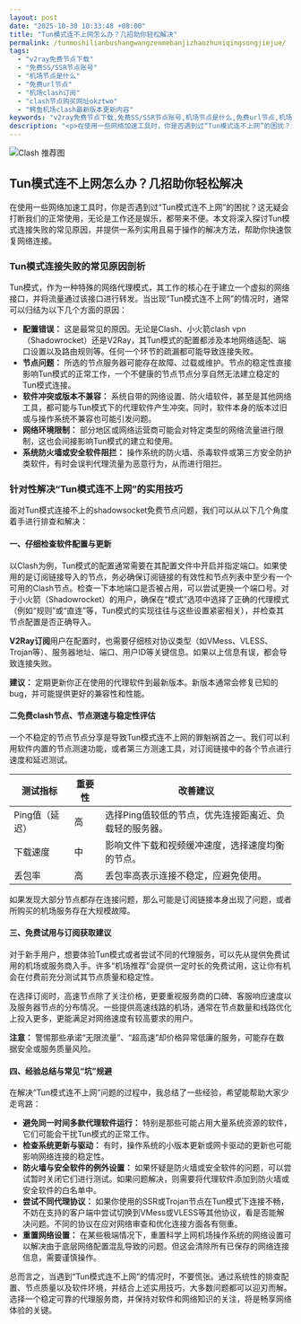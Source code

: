 ```yaml
---
layout: post
date: "2025-10-30 10:33:48 +08:00"
title: "Tun模式连不上网怎么办？几招助你轻松解决"
permalink: /tunmoshilianbushangwangzenmebanjizhaozhuniqingsongjiejue/
tags:
  - "v2ray免费节点下载"
  - "免费SS/SSR节点账号"
  - "机场节点是什么"
  - "免费url节点"
  - "机场clash订阅"
  - "clash节点购买网址okztwo"
  - "鳄鱼机场clash最新版本更新内容"
keywords: "v2ray免费节点下载,免费SS/SSR节点账号,机场节点是什么,免费url节点,机场clash订阅,clash节点购买网址okztwo,鳄鱼机场clash最新版本更新内容"
description: "<p>在使用一些网络加速工具时，你是否遇到过“Tun模式连不上网”的困扰？这无疑会打断我们的正常使用，无论是工作还是娱乐，都带来不便。本文将深入探讨Tun模式连接失败的常见原因，并提供一系列实用且易于操作的解决方法，帮助你快速恢复网络连接。</p>"
---
```


![Clash 推荐图](https://clashjd.github.io/assets/img/免费clash节点.png)

## Tun模式连不上网怎么办？几招助你轻松解决

<p>在使用一些网络加速工具时，你是否遇到过“Tun模式连不上网”的困扰？这无疑会打断我们的正常使用，无论是工作还是娱乐，都带来不便。本文将深入探讨Tun模式连接失败的常见原因，并提供一系列实用且易于操作的解决方法，帮助你快速恢复网络连接。</p>
<h3>Tun模式连接失败的常见原因剖析</h3>
<p>Tun模式，作为一种特殊的网络代理模式，其工作的核心在于建立一个虚拟的网络接口，并将流量通过该接口进行转发。当出现“Tun模式连不上网”的情况时，通常可以归结为以下几个方面的原因：</p>
<ul>
<li><strong>配置错误：</strong> 这是最常见的原因。无论是Clash、小火箭clash vpn（Shadowrocket）还是V2Ray，其Tun模式的配置都涉及本地网络适配、端口设置以及路由规则等。任何一个环节的疏漏都可能导致连接失败。</li>
<li><strong>节点问题：</strong> 所选的节点服务器可能存在故障、过载或维护。节点的稳定性直接影响Tun模式的正常工作，一个不健康的节点节点分享自然无法建立稳定的Tun模式连接。</li>
<li><strong>软件冲突或版本不兼容：</strong> 系统自带的网络设置、防火墙软件，甚至是其他网络工具，都可能与Tun模式下的代理软件产生冲突。同时，软件本身的版本过旧或与操作系统不兼容也可能引发问题。</li>
<li><strong>网络环境限制：</strong> 部分地区或网络运营商可能会对特定类型的网络流量进行限制，这也会间接影响Tun模式的建立和使用。</li>
<li><strong>系统防火墙或安全软件阻拦：</strong> 操作系统的防火墙、杀毒软件或第三方安全防护类软件，有时会误判代理流量为恶意行为，从而进行阻拦。</li>
</ul>
<h3>针对性解决“Tun模式连不上网”的实用技巧</h3>
<p>面对Tun模式连接不上的shadowsocket免费节点问题，我们可以从以下几个角度着手进行排查和解决：</p>
<h4>一、仔细检查软件配置与更新</h4>
<p>以Clash为例，Tun模式的配置通常需要在其配置文件中开启并指定端口。如果使用的是订阅链接导入的节点，务必确保订阅链接的有效性和节点列表中至少有一个可用的Clash节点。检查一下本地端口是否被占用，可以尝试更换一个端口号。对于小火箭（Shadowrocket）的用户，确保在“模式”选项中选择了正确的代理模式（例如“规则”或“直连”等，Tun模式的实现往往与这些设置紧密相关），并检查其节点配置是否正确导入。</p>
<p><strong>V2Ray订阅</strong>用户在配置时，也需要仔细核对协议类型（如VMess、VLESS、Trojan等）、服务器地址、端口、用户ID等关键信息。如果以上信息有误，都会导致连接失败。</p>
<p><strong>建议：</strong> 定期更新你正在使用的代理软件到最新版本。新版本通常会修复已知的bug，并可能提供更好的兼容性和性能。</p>
<h4>二免费clash节点、节点测速与稳定性评估</h4>
<p>一个不稳定的节点节点分享是导致Tun模式连不上网的罪魁祸首之一。我们可以利用软件内置的节点测速功能，或者第三方测速工具，对订阅链接中的各个节点进行速度和延迟测试。</p>
<table>
<thead>
<tr>
<th>测试指标</th>
<th>重要性</th>
<th>改善建议</th>
</tr>
</thead>
<tbody>
<tr>
<td>Ping值（延迟）</td>
<td>高</td>
<td>选择Ping值较低的节点，优先连接距离近、负载轻的服务器。</td>
</tr>
<tr>
<td>下载速度</td>
<td>中</td>
<td>影响文件下载和视频缓冲速度，选择速度均衡的节点。</td>
</tr>
<tr>
<td>丢包率</td>
<td>高</td>
<td>丢包率高表示连接不稳定，应避免使用。</td>
</tr>
</tbody>
</table>
<p>如果发现大部分节点都存在连接问题，那么可能是订阅链接本身出现了问题，或者所购买的机场服务存在大规模故障。</p>
<h4>三、免费试用与订阅获取建议</h4>
<p>对于新手用户，想要体验Tun模式或者尝试不同的代理服务，可以先从提供免费试用的机场或服务商入手。许多“机场推荐”会提供一定时长的免费试用，这让你有机会在付费前充分测试其节点质量和稳定性。</p>
<p>在选择订阅时，高速节点除了关注价格，更要重视服务商的口碑、客服响应速度以及服务器节点的分布情况。一些提供高速线路的机场，通常在节点数量和线路优化上投入更多，更能满足对网络速度有较高要求的用户。</p>
<p><strong>注意：</strong> 警惕那些承诺“无限流量”、“超高速”却价格异常低廉的服务，可能存在数据安全或服务质量风险。</p>
<h4>四、经验总结与常见“坑”规避</h4>
<p>在解决“Tun模式连不上网”问题的过程中，我总结了一些经验，希望能帮助大家少走弯路：</p>
<ul>
<li><strong>避免同一时间多款代理软件运行：</strong> 特别是那些可能占用大量系统资源的软件，它们可能会干扰Tun模式的正常工作。</li>
<li><strong>检查系统更新与驱动：</strong> 有时，操作系统的小版本更新或网卡驱动的更新也可能影响网络连接的稳定性。</li>
<li><strong>防火墙与安全软件的例外设置：</strong> 如果怀疑是防火墙或安全软件的问题，可以尝试暂时关闭它们进行测试。如果问题解决，则需要将代理软件添加到防火墙或安全软件的白名单中。</li>
<li><strong>尝试不同代理协议：</strong> 如果你使用的SSR或Trojan节点在Tun模式下连接不畅，不妨在支持的客户端中尝试切换到VMess或VLESS等其他协议，看是否能解决问题。不同的协议在应对网络审查和优化连接方面各有侧重。</li>
<li><strong>重置网络设置：</strong> 在某些极端情况下，重置科学上网机场操作系统的网络设置可以解决由于底层网络配置混乱导致的问题。但这会清除所有已保存的网络连接信息，需要谨慎操作。</li>
</ul>
<p>总而言之，当遇到“Tun模式连不上网”的情况时，不要慌张。通过系统性的排查配置、节点质量以及软件环境，并结合上述实用技巧，大多数问题都可以迎刃而解。选择一个稳定可靠的代理服务商，并保持对软件和网络知识的关注，将是畅享网络体验的关键。</p>